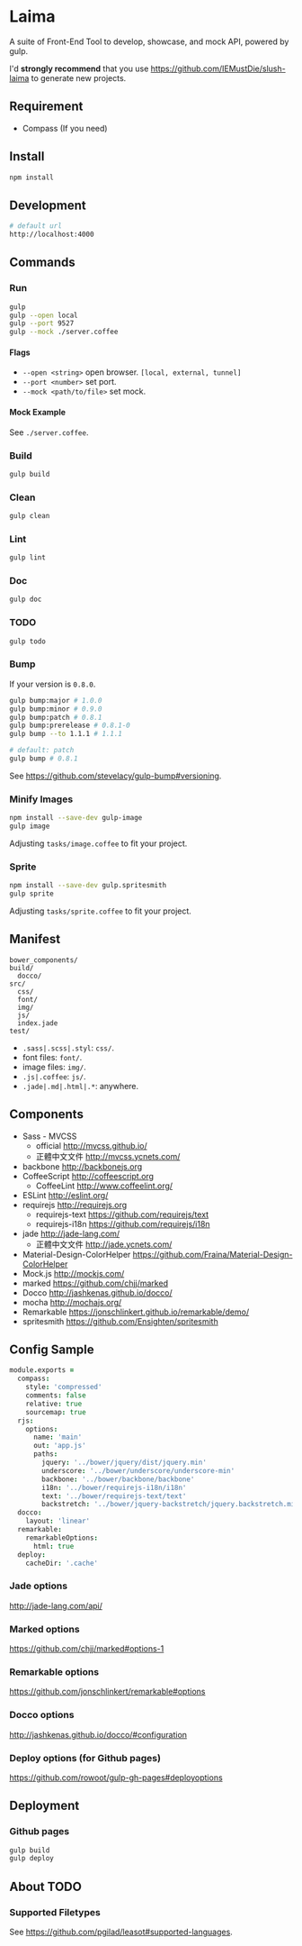 # Laima

A suite of Front-End Tool to develop, showcase, and mock API,
powered by gulp.

I'd **strongly recommend** that you use <https://github.com/IEMustDie/slush-laima> to generate new projects.

## Requirement

 - Compass (If you need)

## Install

```bash
npm install
```

## Development

```bash
# default url
http://localhost:4000
```

## Commands

### Run

```bash
gulp
gulp --open local
gulp --port 9527
gulp --mock ./server.coffee
```

#### Flags
 - `--open <string>` open browser. `[local, external, tunnel]`
 - `--port <number>` set port.
 - `--mock <path/to/file>` set mock.

#### Mock Example
See `./server.coffee`.

### Build

```bash
gulp build
```

### Clean

```bash
gulp clean
```

### Lint

```bash
gulp lint
```

### Doc

```bash
gulp doc
```

### TODO

```bash
gulp todo
```

### Bump

If your version is `0.8.0`.

```bash
gulp bump:major # 1.0.0
gulp bump:minor # 0.9.0
gulp bump:patch # 0.8.1
gulp bump:prerelease # 0.8.1-0
gulp bump --to 1.1.1 # 1.1.1

# default: patch
gulp bump # 0.8.1
```

See <https://github.com/stevelacy/gulp-bump#versioning>.

### Minify Images

```bash
npm install --save-dev gulp-image
gulp image
```

Adjusting `tasks/image.coffee` to fit your project.

### Sprite

```bash
npm install --save-dev gulp.spritesmith
gulp sprite
```

Adjusting `tasks/sprite.coffee` to fit your project.

## Manifest

```text
bower_components/
build/
  docco/
src/
  css/
  font/
  img/
  js/
  index.jade
test/
```

- `.sass|.scss|.styl`: `css/`.
- font files: `font/`.
- image files: `img/`.
- `.js|.coffee`: `js/`.
- `.jade|.md|.html|.*`: anywhere.

## Components
 - Sass - MVCSS
   - official <http://mvcss.github.io/>
   - 正體中文文件 <http://mvcss.ycnets.com/>
 - backbone <http://backbonejs.org>
 - CoffeeScript <http://coffeescript.org>
   - CoffeeLint <http://www.coffeelint.org/>
 - ESLint <http://eslint.org/>
 - requirejs <http://requirejs.org>
   - requirejs-text <https://github.com/requirejs/text>
   - requirejs-i18n <https://github.com/requirejs/i18n>
 - jade <http://jade-lang.com/>
   - 正體中文文件 <http://jade.ycnets.com/>
 - Material-Design-ColorHelper <https://github.com/Fraina/Material-Design-ColorHelper>
 - Mock.js <http://mockjs.com/>
 - marked <https://github.com/chjj/marked>
 - Docco <http://jashkenas.github.io/docco/>
 - mocha <http://mochajs.org/>
 - Remarkable <https://jonschlinkert.github.io/remarkable/demo/>
 - spritesmith <https://github.com/Ensighten/spritesmith>

## Config Sample

```coffeescript
module.exports =
  compass:
    style: 'compressed'
    comments: false
    relative: true
    sourcemap: true
  rjs:
    options:
      name: 'main'
      out: 'app.js'
      paths:
        jquery: '../bower/jquery/dist/jquery.min'
        underscore: '../bower/underscore/underscore-min'
        backbone: '../bower/backbone/backbone'
        i18n: '../bower/requirejs-i18n/i18n'
        text: '../bower/requirejs-text/text'
        backstretch: '../bower/jquery-backstretch/jquery.backstretch.min'
  docco:
    layout: 'linear'
  remarkable:
    remarkableOptions:
      html: true
  deploy:
    cacheDir: '.cache'
```
### Jade options

<http://jade-lang.com/api/>

### Marked options

<https://github.com/chjj/marked#options-1>

### Remarkable options

<https://github.com/jonschlinkert/remarkable#options>

### Docco options

<http://jashkenas.github.io/docco/#configuration>

### Deploy options (for Github pages)

<https://github.com/rowoot/gulp-gh-pages#deployoptions>

## Deployment

### Github pages

```bash
gulp build
gulp deploy
```

## About TODO

### Supported Filetypes

See <https://github.com/pgilad/leasot#supported-languages>.
